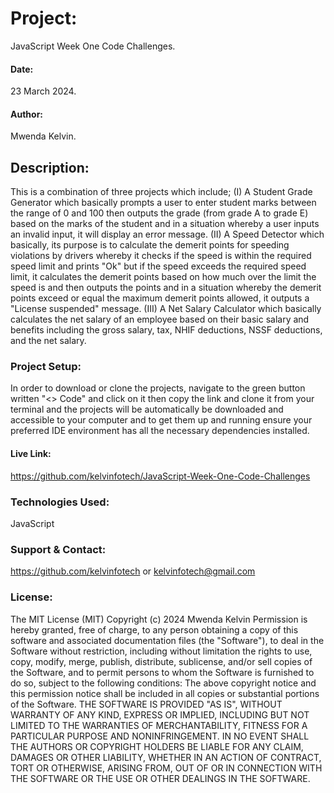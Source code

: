 # Project:
JavaScript Week One Code Challenges.

#### Date:
23 March 2024.

#### Author:
Mwenda Kelvin.

## Description:
This is a combination of three projects which include;
(I) A Student Grade Generator which basically prompts a user to enter student marks between the range of 0 and 100 then outputs the grade (from grade A to grade E) based on the marks of the student and in a situation whereby a user inputs an invalid input, it will display an error message.
(II) A Speed Detector which basically, its purpose is to calculate the demerit points for speeding violations by drivers whereby it checks if the speed is within the required speed limit and prints "Ok" but if the speed exceeds the required speed limit, it calculates the demerit points based on how much over the limit the speed is and then outputs the points and in a situation whereby the demerit points exceed or equal the maximum demerit points allowed, it outputs a "License suspended" message.
(III) A Net Salary Calculator which basically calculates the net salary of an employee based on their basic salary and benefits including the gross salary, tax, NHIF deductions, NSSF deductions, and the net salary.

### Project Setup:
In order to download or clone the projects, navigate to the green button written "<> Code" and click on it then copy the link and clone it from your terminal and the projects will be automatically be downloaded and accessible to your computer and to get them up and running ensure your preferred IDE environment has all the necessary dependencies installed.

#### Live Link:
https://github.com/kelvinfotech/JavaScript-Week-One-Code-Challenges

### Technologies Used:
JavaScript

### Support & Contact:
https://github.com/kelvinfotech or kelvinfotech@gmail.com
### License:
The MIT License (MIT)
Copyright (c) 2024 Mwenda Kelvin
Permission is hereby granted, free of charge, to any person obtaining a copy of this software and associated documentation files (the "Software"), to deal in the Software without restriction, including without limitation the rights to use, copy, modify, merge, publish, distribute, sublicense, and/or sell copies of the Software, and to permit persons to whom the Software is furnished to do so, subject to the following conditions:
The above copyright notice and this permission notice shall be included in all copies or substantial portions of the Software.
THE SOFTWARE IS PROVIDED "AS IS", WITHOUT WARRANTY OF ANY KIND, EXPRESS OR IMPLIED, INCLUDING BUT NOT LIMITED TO THE WARRANTIES OF MERCHANTABILITY, FITNESS FOR A PARTICULAR PURPOSE AND NONINFRINGEMENT. IN NO EVENT SHALL THE AUTHORS OR COPYRIGHT HOLDERS BE LIABLE FOR ANY CLAIM, DAMAGES OR OTHER LIABILITY, WHETHER IN AN ACTION OF CONTRACT, TORT OR OTHERWISE, ARISING FROM, OUT OF OR IN CONNECTION WITH THE SOFTWARE OR THE USE OR OTHER DEALINGS IN THE SOFTWARE.
